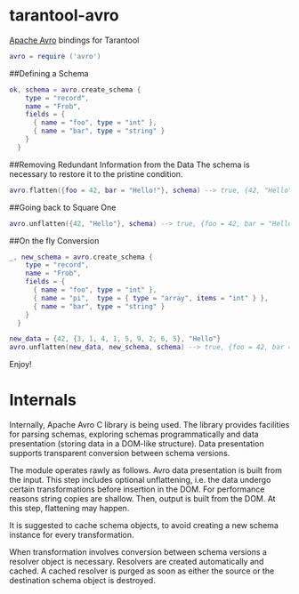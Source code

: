 # tarantool-avro
[Apache Avro](http://avro.apache.org/docs/1.8.0/spec.html) bindings for Tarantool

```lua
avro = require ('avro')
```

##Defining a Schema
```lua
ok, schema = avro.create_schema {
    type = "record",
    name = "Frob",
    fields = {
      { name = "foo", type = "int" },
      { name = "bar", type = "string" }
    }
  }
```

##Removing Redundant Information from the Data
The schema is necessary to restore it to the pristine condition.
```lua
avro.flatten({foo = 42, bar = "Hello!"}, schema) --> true, {42, "Hello"}
```

##Going back to Square One
```lua
avro.unflatten({42, "Hello"}, schema) --> true, {foo = 42, bar = "Hello!"}
```

##On the fly Conversion
```lua
_, new_schema = avro.create_schema {
    type = "record",
    name = "Frob",
    fields = {
      { name = "foo", type = "int" },
      { name = "pi",  type = { type = "array", items = "int" } },
      { name = "bar", type = "string" }
    }
  }

new_data = {42, {3, 1, 4, 1, 5, 9, 2, 6, 5}, "Hello"}
avro.unflatten(new_data, new_schema, schema) --> true, {foo = 42, bar = "Hello!"}
```

Enjoy!

# Internals

Internally, Apache Avro C library is being used.
The library provides facilities for parsing schemas, exploring schemas programmatically and data presentation
(storing data in a DOM-like structure).
Data presentation supports transparent conversion between schema versions.

The module operates rawly as follows.
Avro data presentation is built from the input.
This step includes optional unflattening, i.e. the data undergo certain transformations before insertion in the DOM.
For performance reasons string copies are shallow.
Then, output is built from the DOM. At this step, flattening may happen.

It is suggested to cache schema objects,
to avoid creating a new schema instance for every transformation.

When transformation involves conversion between schema versions a resolver object is necessary.
Resolvers are created automatically and cached.
A cached resolver is purged as soon as either the source or the destination schema object is destroyed.

